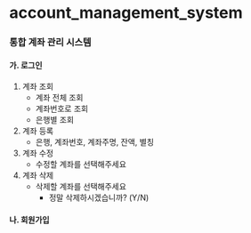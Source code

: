 # account_management_system

### 통합 계좌 관리 시스템

#### 가. 로그인

1. 계좌 조회 
   - 계좌 전체 조회
   - 계좌번호로 조회
   - 은행별 조회
2. 계좌 등록 
   - 은행, 계좌번호, 계좌주명, 잔액, 별칭
3. 계좌 수정
   - 수정할 계좌를 선택해주세요
4. 계좌 삭제
   - 삭제할 계좌를 선택해주세요
     - 정말 삭제하시겠습니까? (Y/N)

#### 나. 회원가입

